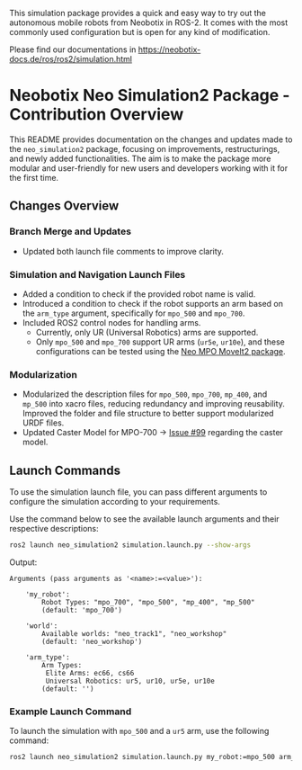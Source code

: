 This simulation package provides a quick and easy way to try out the autonomous mobile robots from Neobotix in ROS-2. It comes with the most commonly used configuration but is open for any kind of modification.

Please find our documentations in https://neobotix-docs.de/ros/ros2/simulation.html

# Neobotix Neo Simulation2 Package - Contribution Overview

This README provides documentation on the changes and updates made to the `neo_simulation2` package, focusing on improvements, restructurings, and newly added functionalities. The aim is to make the package more modular and user-friendly for new users and developers working with it for the first time.

## Changes Overview

### Branch Merge and Updates
  - Updated both launch file comments to improve clarity.

### Simulation and Navigation Launch Files
- Added a condition to check if the provided robot name is valid.
- Introduced a condition to check if the robot supports an arm based on the `arm_type` argument, specifically for `mpo_500` and `mpo_700`.
- Included ROS2 control nodes for handling arms.
  - Currently, only UR (Universal Robotics) arms are supported.
  - Only `mpo_500` and `mpo_700` support UR arms (`ur5e`, `ur10e`), and these configurations can be tested using the [Neo MPO MoveIt2 package](https://github.com/AdarshKaran/neo_mpo_moveit2/tree/functionality/mpo_500_support).

### Modularization
- Modularized the description files for `mpo_500`, `mpo_700`, `mp_400`, and `mp_500` into xacro files, reducing redundancy and improving reusability. Improved the folder and file structure to better support modularized URDF files.
- Updated Caster Model for MPO-700 -> [Issue #99](https://github.com/neobotix/neo_simulation2/issues/99) regarding the caster model.

## Launch Commands
To use the simulation launch file, you can pass different arguments to configure the simulation according to your requirements.

Use the command below to see the available launch arguments and their respective descriptions:

```sh
ros2 launch neo_simulation2 simulation.launch.py --show-args
```

Output:

```
Arguments (pass arguments as '<name>:=<value>'):

    'my_robot':
        Robot Types: "mpo_700", "mpo_500", "mp_400", "mp_500"
        (default: 'mpo_700')

    'world':
        Available worlds: "neo_track1", "neo_workshop"
        (default: 'neo_workshop')

    'arm_type':
        Arm Types:
         Elite Arms: ec66, cs66
         Universal Robotics: ur5, ur10, ur5e, ur10e
        (default: '')
```

### Example Launch Command
To launch the simulation with `mpo_500` and a `ur5` arm, use the following command:

```sh
ros2 launch neo_simulation2 simulation.launch.py my_robot:=mpo_500 arm_type:=ur5
```

